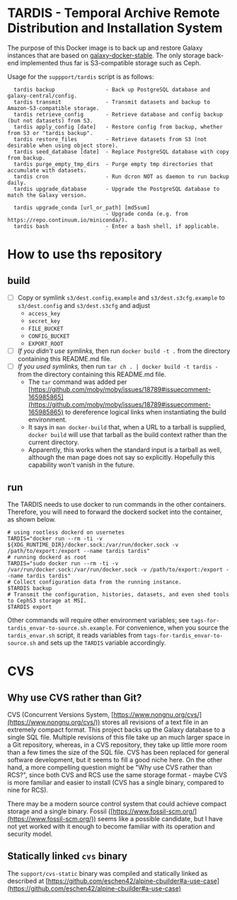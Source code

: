 # TARDIS - Temporal Archive Remote Distribution and Installation System

The purpose of this Docker image is to back up and restore Galaxy instances that are based on [galaxy-docker-stable](https://github.com/bgruening/docker-galaxy-stable/).  The only storage back-end implemented thus far is S3-compatible storage such as Ceph.

Usage for the `suppport/tardis` script is as follows:
```
  tardis backup                - Back up PostgreSQL database and galaxy-central/config.
  tardis transmit              - Transmit datasets and backup to Amazon-S3-compatible storage.
  tardis retrieve_config       - Retrieve database and config backup (but not datasets) from S3.
  tardis apply_config [date]   - Restore config from backup, whether from S3 or "tardis backup".
  tardis restore_files         - Retrieve datasets from S3 (not desirable when using object store).
  tardis seed_database [date]  - Replace PostgreSQL database with copy from backup.
  tardis purge_empty_tmp_dirs  - Purge empty tmp directories that accumulate with datasets.
  tardis cron                  - Run dcron NOT as daemon to run backup daily.
  tardis upgrade_database      - Upgrade the PostgreSQL database to match the Galaxy version.

  tardis upgrade_conda [url_or_path] [md5sum]
                               - Upgrade conda (e.g. from https://repo.continuum.io/miniconda/).
  tardis bash                  - Enter a bash shell, if applicable.
```

# How to use ths repository

## build

- [ ] Copy or symlink `s3/dest.config.example` and `s3/dest.s3cfg.example` to `s3/dest.config` and `s3/dest.s3cfg` and adjust
  - `access_key`
  - `secret_key`
  - `FILE_BUCKET`
  - `CONFIG_BUCKET`
  - `EXPORT_ROOT`
- [ ] *If you didn't use symlinks,* then run `docker build -t .` from the directory containing this README.md file.
- [ ] *If you used symlinks,* then run `tar ch . | docker build -t tardis -` from the directory containing this README.md file.
  - The `tar` command was added per [https://github.com/moby/moby/issues/18789#issuecomment-165985865](https://github.com/moby/moby/issues/18789#issuecomment-165985865) to dereference logical links when instantiating the build environment.
  - It says in `man docker-build` that, when a URL to a tarball is supplied, `docker build` will use that tarball as the build context rather than the current directory.
  - Apparently, this works when the standard input is a tarball as well, although the man page does not say so explicitly.  Hopefully this capability won't vanish in the future.

## run

The TARDIS needs to use docker to run commands in the other containers.  Therefore, you will need to forward the dockerd socket into the container, as shown below.

```
# using rootless dockerd on usernetes
TARDIS="docker run --rm -ti -v ${XDG_RUNTIME_DIR}/docker.sock:/var/run/docker.sock -v /path/to/export:/export --name tardis tardis"
# running dockerd as root
TARDIS="sudo docker run --rm -ti -v /var/run/docker.sock:/var/run/docker.sock -v /path/to/export:/export --name tardis tardis"
# Collect configuration data from the running instance.
$TARDIS backup
# Transmit the configuration, histories, datasets, and even shed tools to CephS3 storage at MSI.
$TARDIS export
```

Other commands will require other environment variables; see `tags-for-tardis_envar-to-source.sh.example`.  For convenience, when you source the `tardis_envar.sh` script, it reads variables from `tags-for-tardis_envar-to-source.sh` and sets up the `TARDIS` variable accordingly.

# CVS

## Why use CVS rather than Git?

CVS (Concurrent Versions System, [https://www.nongnu.org/cvs/](https://www.nongnu.org/cvs/)) stores all revisions of a text file in an extremely compact format.  This project backs up the Galaxy database to a single SQL file.  Multiple revisions of this file take up an much larger space in a Git repository, whereas, in a CVS repository, they take up little more room than a few times the size of the SQL file.  CVS has been replaced for general software development, but it seems to fill a good niche here.  On the other hand, a more compelling question might be "Why use CVS rather than RCS?", since both CVS and RCS use the same storage format - maybe CVS is more familiar and easier to install (CVS has a single binary, compared to nine for RCS).

There may be a modern source control system that could achieve compact storage and a single binary.  Fossil ([https://www.fossil-scm.org/](https://www.fossil-scm.org/)) seems like a possible candidate, but I have not yet worked with it enough to become familiar with its operation and security model.

## Statically linked `cvs` binary

The `support/cvs-static` binary was compiled and statically linked as described at [https://github.com/eschen42/alpine-cbuilder#a-use-case](https://github.com/eschen42/alpine-cbuilder#a-use-case)
